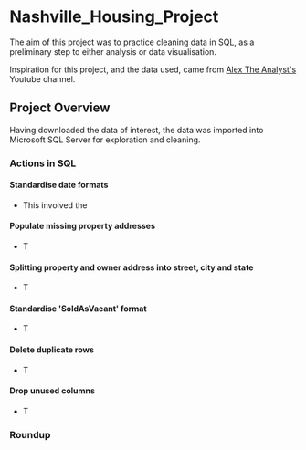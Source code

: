 # Nashville_Housing_Project

The aim of this project was to practice cleaning data in SQL, as a preliminary step to either analysis or data visualisation.

Inspiration for this project, and the data used, came from [Alex The Analyst's](https://www.youtube.com/channel/UC7cs8q-gJRlGwj4A8OmCmXg) Youtube channel.


## Project Overview

Having downloaded the data of interest, the data was imported into Microsoft SQL Server for exploration and cleaning.

### Actions in SQL

#### Standardise date formats

   - This involved the 

#### Populate missing property addresses

   - T

#### Splitting property and owner address into street, city and state

   - T

#### Standardise 'SoldAsVacant' format

   - T

#### Delete duplicate rows

   - T

#### Drop unused columns

   - T

### Roundup
